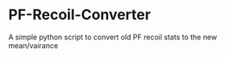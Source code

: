 # PF-Recoil-Converter
A simple python script to convert old PF recoil stats to the new mean/vairance
